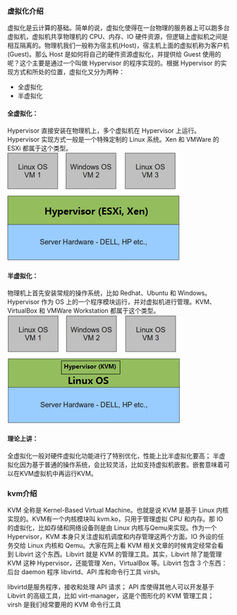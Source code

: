 ### 虚拟化介绍

虚拟化是云计算的基础。简单的说，虚拟化使得在一台物理的服务器上可以跑多台虚拟机，虚拟机共享物理机的 CPU、内存、IO 硬件资源，但逻辑上虚拟机之间是相互隔离的。物理机我们一般称为宿主机(Host)，宿主机上面的虚拟机称为客户机(Guest)。那么 Host 是如何将自己的硬件资源虚拟化，并提供给 Guest 使用的呢？这个主要是通过一个叫做 Hypervisor 的程序实现的。根据 Hypervisor 的实现方式和所处的位置，虚拟化又分为两种：

- 全虚拟化
- 半虚拟化

#### 全虚拟化：

Hypervisor 直接安装在物理机上，多个虚拟机在 Hypervisor 上运行。Hypervisor 实现方式一般是一个特殊定制的 Linux 系统。Xen 和 VMWare 的 ESXi 都属于这个类型。
![img](虚拟化介绍/full_virtual.png)

#### 半虚拟化：

物理机上首先安装常规的操作系统，比如 Redhat、Ubuntu 和 Windows。Hypervisor 作为 OS 上的一个程序模块运行，并对虚拟机进行管理。KVM、VirtualBox 和 VMWare Workstation 都属于这个类型。
![img](虚拟化介绍/half_virtual.png)

#### 理论上讲：

全虚拟化一般对硬件虚拟化功能进行了特别优化，性能上比半虚拟化要高；
半虚拟化因为基于普通的操作系统，会比较灵活，比如支持虚拟机嵌套。嵌套意味着可以在KVM虚拟机中再运行KVM。

### kvm介绍

KVM 全称是 Kernel-Based Virtual Machine。也就是说 KVM 是基于 Linux 内核实现的。KVM有一个内核模块叫 kvm.ko，只用于管理虚拟 CPU 和内存。那 IO 的虚拟化，比如存储和网络设备则是由 Linux 内核与Qemu来实现。作为一个 Hypervisor，KVM 本身只关注虚拟机调度和内存管理这两个方面。IO 外设的任务交给 Linux 内核和 Qemu。大家在网上看 KVM 相关文章的时候肯定经常会看到 Libvirt 这个东西。Libvirt 就是 KVM 的管理工具。其实，Libvirt 除了能管理 KVM 这种 Hypervisor，还能管理 Xen，VirtualBox 等。Libvirt 包含 3 个东西：后台 daemon 程序 libvirtd、API 库和命令行工具 virsh。

libvirtd是服务程序，接收和处理 API 请求；
API 库使得其他人可以开发基于 Libvirt 的高级工具，比如 virt-manager，这是个图形化的 KVM 管理工具；
virsh 是我们经常要用的 KVM 命令行工具 

